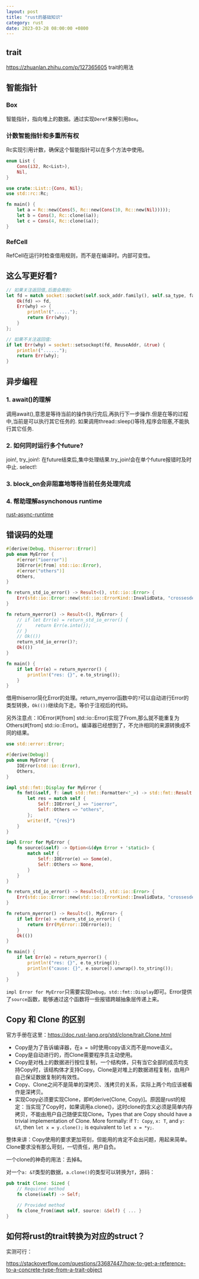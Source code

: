 ```yaml
---
layout: post
title: "rust的基础知识"
category: rust
date: 2023-03-28 08:00:00 +0800
---
```


## trait

<https://zhuanlan.zhihu.com/p/127365605> trait的用法

## 智能指针

### Box

智能指针，指向堆上的数据。通过实现`Deref`来解引用`Box`。

### 计数智能指针和多重所有权

Rc<T>实现引用计数，确保这个智能指针可以在多个方法中使用。

```rust
enum List {
    Cons(i32, Rc<List>),
    Nil,
}

use crate::List::{Cons, Nil};
use std::rc::Rc;

fn main() {
    let a = Rc::new(Cons(5, Rc::new(Cons(10, Rc::new(Nil)))));
    let b = Cons(3, Rc::clone(&a));
    let c = Cons(4, Rc::clone(&a));
}
```

### RefCell

RefCell在运行时检查借用规则，而不是在编译时。内部可变性。

## 这么写更好看?

```rust
// 如果关注返回值,后面会用到:
let fd = match socket::socket(self.sock_addr.family(), self.sa_type, falgs, self.protocol) {
    Ok(fd) => fd,
    Err(why) => {
        println!("......");
        return Err(why); 
    }
};

// 如果不关注返回值:
if let Err(why) = socket::setsockopt(fd, ReuseAddr, &true) {
    println!("......");
    return Err(why);
}
```

## 异步编程

### 1. await()的理解

调用await(),意思是等待当前的操作执行完后,再执行下一步操作.但是在等的过程中,当前是可以执行其它任务的.
如果调用thread::sleep()等待,程序会阻塞,不能执行其它任务.

### 2. 如何同时运行多个future?

join!, try_join!: 在future结束后,集中处理结果.try_join!会在单个future报错时及时中止.
select!: 

### 3. block_on会非阻塞地等待当前任务处理完成

### 4. 帮助理解asynchonous runtime

[rust-async-runtime](https://www.ncameron.org/blog/what-is-an-async-runtime/)


## 错误码的处理

```rs
#[derive(Debug, thiserror::Error)]
pub enum MyError {
    #[error("ioerror")]
    IOError(#[from] std::io::Error),
    #[error("others")]
    Others,
}

fn return_std_io_error() -> Result<(), std::io::Error> {
    Err(std::io::Error::new(std::io::ErrorKind::InvalidData, "crossesdevices"))
}

fn return_myerror() -> Result<(), MyError> {
    // if let Err(e) = return_std_io_error() {
    //     return Err(e.into());
    // }
    // Ok(())
    return_std_io_error()?;
    Ok(())
}

fn main() {
    if let Err(e) = return_myerror() {
        println!("res: {}", e.to_string());
    }
}
```

借用thiserror简化Error的处理。return_myerror函数中的`?`可以自动进行Error的类型转换，`Ok(())`继续向下走。等价于注视后的代码。

另外注意点：IOError(#[from] std::io::Error)实现了From,那么就不能重复为Others(#[from] std::io::Error)。编译器已经想到了，不允许相同的来源转换成不同的结果。

```rs
use std::error::Error;

#[derive(Debug)]
pub enum MyError {
    IOError(std::io::Error),
    Others,
}

impl std::fmt::Display for MyError {
    fn fmt(&self, f: &mut std::fmt::Formatter<'_>) -> std::fmt::Result {
        let res = match self {
            Self::IOError(_) => "ioerror",
            Self::Others => "others",
        };
        write!(f, "{res}")
    }
}

impl Error for MyError {
    fn source(&self) -> Option<&(dyn Error + 'static)> {
        match self {
            Self::IOError(e) => Some(e),
            Self::Others => None,
        }
    }
}

fn return_std_io_error() -> Result<(), std::io::Error> {
    Err(std::io::Error::new(std::io::ErrorKind::InvalidData, "crossesdevices"))
}

fn return_myerror() -> Result<(), MyError> {
    if let Err(e) = return_std_io_error() {
        return Err(MyError::IOError(e));
    }
    Ok(())
}

fn main() {
    if let Err(e) = return_myerror() {
        println!("res: {}", e.to_string());
        println!("cause: {}", e.source().unwrap().to_string());
    }
}
```

`impl Error for MyError`只需要实现`Debug`，`std::fmt::Display`即可。Error提供了`source`函数，能够通过这个函数将一些报错跨越抽象层传递上来。

## Copy 和 Clone 的区别

官方手册在这里：<https://doc.rust-lang.org/std/clone/trait.Clone.html>

* Copy是为了告诉编译器，在`a = b`时使用copy语义而不是move语义。
* Copy是自动进行的，而Clone需要程序员主动使用。
* Copy是对栈上的数据进行按位复制，一个结构体，只有当它全部的成员均支持Copy时，该结构体才支持Copy。Clone是对堆上的数据进程复制，由用户自己保证数据复制的有效性。
* Copy、Clone之间不是简单的深拷贝、浅拷贝的关系，实际上两个均应该被看作是深拷贝。
* 实现Copy必须要实现Clone，即#[derive(Clone, Copy)]。原因是rust的规定：当实现了Copy时，如果调用a.clone()，这时clone的含义必须是简单内存拷贝，不能由用户自己随便实现Clone。Types that are Copy should have a trivial implementation of Clone. More formally: if `T: Copy`, `x: T`, and `y: &T`, then `let x = y.clone();` is equivalent to `let x = *y;`. 

整体来讲：Copy使用的要求更加苛刻，但能用的肯定不会出问题，用起来简单。Clone要求没有那么苛刻，一切责任，用户自负。

一个clone的神奇的用法：去掉&。

对一个`a: &T`类型的数据，`a.clone()`的类型可以转换为`T`，源码：

```rs
pub trait Clone: Sized {
    // Required method
    fn clone(&self) -> Self;

    // Provided method
    fn clone_from(&mut self, source: &Self) { ... }
}
```

## 如何将rust的trait转换为对应的struct？

实测可行：

<https://stackoverflow.com/questions/33687447/how-to-get-a-reference-to-a-concrete-type-from-a-trait-object>
